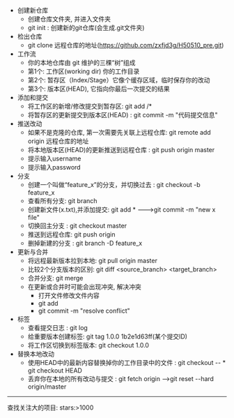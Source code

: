 * 创建新仓库
	* 创建仓库文件夹, 并进入文件夹
	* git init : 创建新的git仓库(会生成.git文件夹)
* 检出仓库
	* git clone 远程仓库的地址(https://github.com/zxfjd3g/H50510_pre.git)
* 工作流
	* 你的本地仓库由 git 维护的三棵“树”组成
	* 第1个: 工作区(working dir) 你的工作目录
	* 第2个: 暂存区（Index/Stage）它像个缓存区域，临时保存你的改动
	* 第3个: 版本区(HEAD), 它指向你最后一次提交的结果
* 添加和提交
	* 将工作区的新增/修改提交到暂存区: git add <filename>/*
	* 将暂存区的更新提交到版本区(HEAD) : git commit -m "代码提交信息"
* 推送改动
	* 如果不是克隆的仓库, 第一次需要先关联上远程仓库: git remote add origin 远程仓库的地址
	* 将本地版本区(HEAD)的更新推送到远程仓库 : git push origin master
	* 提示输入username
	* 提示输入password
* 分支
	* 创建一个叫做“feature_x”的分支，并切换过去 : git checkout -b feature_x
	* 查看所有分支: git branch
	* 创建新文件(x.txt),并添加提交: git add * --->git commit -m "new x file"
	* 切换回主分支 : git checkout master
	* 推送到远程仓库: git push origin <branch>
	* 删掉新建的分支 : git branch -D feature_x
* 更新与合并
	* 将远程最新版本拉到本地: git pull origin master
	* 比较2个分支版本的区别: git diff <source_branch> <target_branch>
	* 合并分支: git merge <branch>
	* 在更新或合并时可能会出现冲突, 解决冲突
		* 打开文件修改文件内容
		* git add <filename>
		* git commit -m "resolve conflict"
* 标签
	* 查看提交日志 : git log
	* 给重要版本创建标签: git tag 1.0.0 1b2e1d63ff(某个提交ID)
	* 将工作区切换到标签版本: git checkout 1.0.0
* 替换本地改动
	* 使用HEAD中的最新内容替换掉你的工作目录中的文件 : git checkout -- <filename>
												* git checkout HEAD
	* 丢弃你在本地的所有改动与提交 : git fetch origin -->git reset --hard origin/master

--------------------------------------------------------------------
查找关注大的项目: stars:>1000